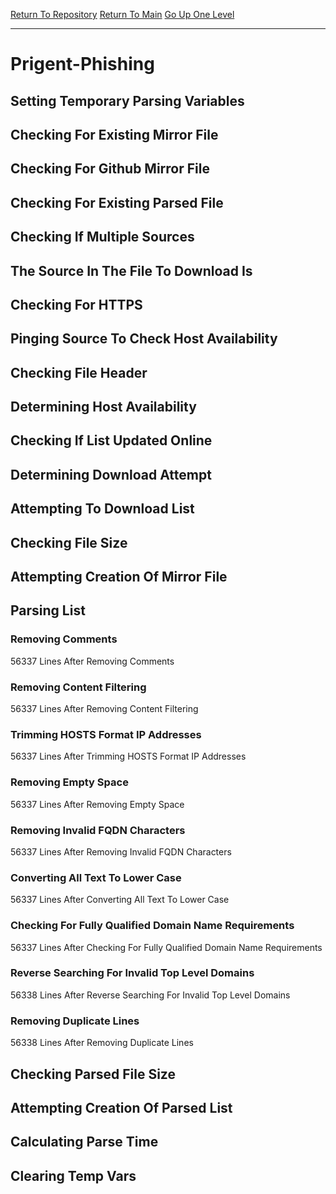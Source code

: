 [Return To Repository](https://github.com/deathbybandaid/piholeparser/)
[Return To Main](https://github.com/deathbybandaid/piholeparser/blob/dev-nomerge/RecentRunLogs/Mainlog.md)
[Go Up One Level](https://github.com/deathbybandaid/piholeparser/blob/dev-nomerge/RecentRunLogs/TopLevelScripts/30-Processing-Blacklists.md)
____________________________________
# Prigent-Phishing
## Setting Temporary Parsing Variables
## Checking For Existing Mirror File
## Checking For Github Mirror File
## Checking For Existing Parsed File
## Checking If Multiple Sources
## The Source In The File To Download Is
## Checking For HTTPS
## Pinging Source To Check Host Availability
## Checking File Header
## Determining Host Availability
## Checking If List Updated Online
## Determining Download Attempt
## Attempting To Download List
## Checking File Size
## Attempting Creation Of Mirror File
## Parsing List
### Removing Comments
56337 Lines After Removing Comments
### Removing Content Filtering
56337 Lines After Removing Content Filtering
### Trimming HOSTS Format IP Addresses
56337 Lines After Trimming HOSTS Format IP Addresses
### Removing Empty Space
56337 Lines After Removing Empty Space
### Removing Invalid FQDN Characters
56337 Lines After Removing Invalid FQDN Characters
### Converting All Text To Lower Case
56337 Lines After Converting All Text To Lower Case
### Checking For Fully Qualified Domain Name Requirements
56337 Lines After Checking For Fully Qualified Domain Name Requirements
### Reverse Searching For Invalid Top Level Domains
56338 Lines After Reverse Searching For Invalid Top Level Domains
### Removing Duplicate Lines
56338 Lines After Removing Duplicate Lines
## Checking Parsed File Size
## Attempting Creation Of Parsed List
## Calculating Parse Time
## Clearing Temp Vars
